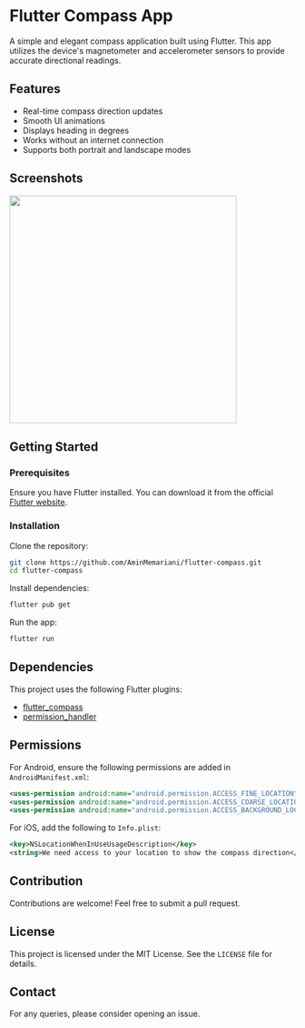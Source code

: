 # Flutter Compass App

A simple and elegant compass application built using Flutter. This app utilizes the device's magnetometer and accelerometer sensors to provide accurate directional readings.

## Features
- Real-time compass direction updates
- Smooth UI animations
- Displays heading in degrees
- Works without an internet connection
- Supports both portrait and landscape modes

## Screenshots

<img src="https://private-user-images.githubusercontent.com/18459313/461219139-54241bbf-7dd2-4a92-9176-038aa901518d.png?jwt=eyJhbGciOiJIUzI1NiIsInR5cCI6IkpXVCJ9.eyJpc3MiOiJnaXRodWIuY29tIiwiYXVkIjoicmF3LmdpdGh1YnVzZXJjb250ZW50LmNvbSIsImtleSI6ImtleTUiLCJleHAiOjE3NTEzOTgzNjgsIm5iZiI6MTc1MTM5ODA2OCwicGF0aCI6Ii8xODQ1OTMxMy80NjEyMTkxMzktNTQyNDFiYmYtN2RkMi00YTkyLTkxNzYtMDM4YWE5MDE1MThkLnBuZz9YLUFtei1BbGdvcml0aG09QVdTNC1ITUFDLVNIQTI1NiZYLUFtei1DcmVkZW50aWFsPUFLSUFWQ09EWUxTQTUzUFFLNFpBJTJGMjAyNTA3MDElMkZ1cy1lYXN0LTElMkZzMyUyRmF3czRfcmVxdWVzdCZYLUFtei1EYXRlPTIwMjUwNzAxVDE5Mjc0OFomWC1B\mci1FeHBpcmVzPTMwMCZYLUFtei1TaWduYXR1cmU9YzJlZWYwODY4ZThmMjAzYzg1NGQxOTc\zOTVkYjUwMzk\zZDYxMGQyYTFkNmQ1ODI0MmM4MTVkMThhOWRlY2Y4OGImWC1B\mci1TaWduZW\bGVhZGVycz1ob3N0In0.Uc52f7P3u4fp429hQaCeB1Fl8mDucGdLZzDGbRTEViE" width="400"/>

## Getting Started
### Prerequisites
Ensure you have Flutter installed. You can download it from the official [Flutter website](https://flutter.dev/).

### Installation
Clone the repository:
```sh
git clone https://github.com/AminMemariani/flutter-compass.git
cd flutter-compass
```

Install dependencies:
```sh
flutter pub get
```

Run the app:
```sh
flutter run
```

## Dependencies
This project uses the following Flutter plugins:
- [flutter_compass](https://pub.dev/packages/flutter_compass)
- [permission_handler](https://pub.dev/packages/permission_handler)

## Permissions
For Android, ensure the following permissions are added in `AndroidManifest.xml`:
```xml
<uses-permission android:name="android.permission.ACCESS_FINE_LOCATION" />
<uses-permission android:name="android.permission.ACCESS_COARSE_LOCATION" />
<uses-permission android:name="android.permission.ACCESS_BACKGROUND_LOCATION" />
```

For iOS, add the following to `Info.plist`:
```xml
<key>NSLocationWhenInUseUsageDescription</key>
<string>We need access to your location to show the compass direction</string>
```

## Contribution
Contributions are welcome! Feel free to submit a pull request.

## License
This project is licensed under the MIT License. See the `LICENSE` file for details.

## Contact
For any queries, please consider opening an issue.


